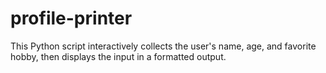 # profile-printer
This Python script interactively collects the user's name, age, and favorite hobby, then displays the input in a formatted output.

